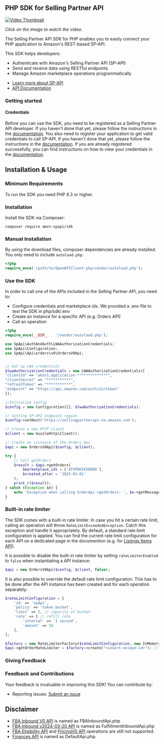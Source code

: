 ## PHP SDK for Selling Partner API

[![Video Thumbnail](docs/video-thumbnail.png)](https://www.youtube.com/watch?v=ZxG7wvmelj0)

*Click on the image to watch the video.*

The Selling Partner API SDK for PHP enables you to easily connect your PHP application to Amazon's REST-based SP-API.

This SDK helps developers:
- Authenticate with Amazon's Selling Partner API (SP-API)
- Send and receive data using RESTful endpoints
- Manage Amazon marketplace operations programmatically

* [Learn more about SP-API](https://developer.amazonservices.com/)
* [API Documentation](https://developer-docs.amazon.com/sp-api/)

### Getting started

#### Credentials

Before you can use the SDK, you need to be registered as a Selling Partner API developer. If you haven't done that yet, please follow the instructions in the [documentation](https://developer-docs.amazon.com/sp-api/docs/sp-api-registration-overview).
You also need to register your application to get valid credentials to call SP-API. If you haven't done that yet, please follow the instructions in the [documentation](https://developer-docs.amazon.com/sp-api/docs/registering-your-application).
If you are already registered successfully, you can find instructions on how to view your credentials in the [documentation](https://developer-docs.amazon.com/sp-api/docs/viewing-your-application-information-and-credentials).

## Installation & Usage

### Minimum Requirements

To run the SDK you need PHP 8.3 or higher.


### Installation
Install the SDK via Composer:
```command
composer require amzn-spapi/sdk
```
### Manual Installation
By using the download files, composer dependencies are already installed. You only need to include `autoload.php`:

```php
<?php
require_once('/path/to/OpenAPIClient-php/vendor/autoload.php');
```

### Use the SDK

In order to call one of the APIs included in the Selling Partner API, you need to:
* Configure credentials and marketplace ids. We provided a .env file to test the SDK in php/sdk/.env
* Create an instance for a specific API (e.g. Orders API)
* Call an operation

```php
<?php
require_once(__DIR__ . '/vendor/autoload.php');

use SpApi\AuthAndAuth\LWAAuthorizationCredentials;
use SpApi\Configuration;
use SpApi\Api\orders\v0\OrdersV0Api;


// Set up LWA credentials
$lwaAuthorizationCredentials = new LWAAuthorizationCredentials([
"clientId" => "amzn1.application-**************",
"clientSecret" => "***********",
"refreshToken" => "***********",
"endpoint" => "https://api.amazon.com/auth/o2/token"
]);

//Initialize config
$config = new Configuration([], $lwaAuthorizationCredentials);

// Setting SP-API endpoint region
$config->setHost('https://sellingpartnerapi-na.amazon.com');

// Create a new HTTP client
$client = new GuzzleHttp\Client();

// Create an instance of the Orders Api
$api = new OrdersV0Api($config, $client);

try {
    // Call getOrders
    $result = $api->getOrders(
        $marketplace_ids = ['ATVPDKIKX0DER'],
        $created_after = '2025-01-01'
    );
    print_r($result);
} catch (Exception $e) {
    echo 'Exception when calling OrderApi->getOrders: ', $e->getMessage(), PHP_EOL;
}
```

### Built-in rate limiter

The SDK comes with a built-in rate limiter. In case you hit a certain rate limit, calling an operation will throw `RateLimitExceededException`. Catch this exception and handle it appropriately.
By default, a standard rate limit configuration is applied. You can find the current rate limit configuration for each API on a dedicated page in the documention (e.g. for [Listings Items API](https://developer-docs.amazon.com/sp-api/docs/listings-items-api-rate-limits)).

It is possible to disable the built-in rate limiter by setting `rateLimiterEnabled` to `false` when instantiating a API instance:
```php
$api = new OrdersV0Api($config, $client, false);
```

It is also possible to override the default rate limit configuration. This has to be done after the API instance has been created and for each operation separately:
```php
$rateLimitConfiguration = [
    'id' => 'spApi',
    'policy' => 'token_bucket',
    'limit' => 5, // capacity of bucket
    'rate' => [ // refill rate
        'interval' => '1 second',
        'amount' => 50
    ],
];

$factory = new RateLimiterFactory($rateLimitConfiguration, new InMemoryStorage());
$api->getOrderRateLimiter = $factory->create("<insert-unique-id>"); // Use unique id in create-method
```

### Giving Feedback

### Feedback and Contributions

Your feedback is invaluable in improving this SDK! You can contribute by:

- Reporting issues: [Submit an issue](https://github.com/amzn/selling-partner-api-sdk/issues/new/choose)


## Disclaimer

- [FBA Inbound V0 API](https://developer-docs.amazon.com/sp-api/docs/fulfillment-inbound-api-v0-reference) is named as FBAInboundApi.php
- [FBA Inbound v2024-03-20 API](https://developer-docs.amazon.com/sp-api/docs/fulfillment-inbound-api-v2024-03-20-reference) is named as FulfillmentInboundApi.php
- [FBA Eligibility API](https://developer-docs.amazon.com/sp-api/docs/fbainboundeligibility-api-v1-model) and [PricingV0 API](https://developer-docs.amazon.com/sp-api/docs/product-pricing-api-v0-reference) operations are still not supported.
- [Finances API](https://developer-docs.amazon.com/sp-api/docs/finances-api-v2024-06-19-reference) is named as DefaultApi.php.
